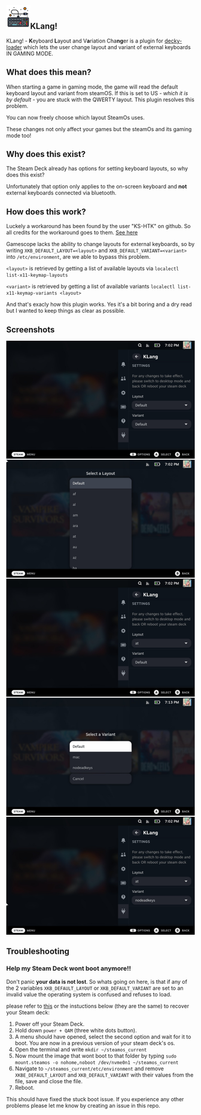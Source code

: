 <img src="https://raw.githubusercontent.com/Loidbae/SDH-KLang/master/assets/logo.png" width="64" alt="" title="klang Logo">KLang!
---
KLang! - **K**eyboard **L**ayout and V**a**riation Cha**ng**er is a plugin for [decky-loader](https://github.com/SteamDeckHomebrew/deckly-loader) which lets the user change layout and variant of external keyboards IN GAMING MODE.

## What does this mean?

When starting a game in gaming mode, the game will read the default keyboard layout and variant from steamOS. If this is set to US *- which it is by default -* you are stuck with the QWERTY layout. This plugin resolves this problem.

You can now freely choose which layout SteamOs uses.

These changes not only affect your games but the steamOs and its gaming mode too!

## Why does this exist?

The Steam Deck already has options for setting keyboard layouts, so why does this exist?

Unfortunately that option only applies to the on-screen keyboard and **not** external keyboards connected via bluetooth.


## How does this work?

Luckely a workaround has been found by the user "KS-HTK" on github. So all credits for the workaround goes to them. [See here](https://github.com/ValveSoftware/SteamOS/issues/798/)

Gamescope lacks the ability to change layouts for external keyboards, so by writing ``XKB_DEFAULT_LAYOUT=<layout>`` and ``XKB_DEFAULT_VARIANT=<variant>`` into ``/etc/environment``, are we able to bypass this problem.

``<layout>`` is retrieved by getting a list of available layouts via ``localectl list-x11-keymap-layouts``

``<variant>`` is retrieved by getting a list of available variants ``localectl list-x11-keymap-variants <layout>``

And that's exacly how this plugin works. Yes it's a bit boring and a dry read but I wanted to keep things as clear as possible.

## Screenshots

![](assets/menu.jpg)
![](assets/select_layout.jpg)
![](assets/layout_selected.jpg)
![](assets/select_variant.jpg)
![](assets/variant_selected.jpg)

## Troubleshooting

### Help my Steam Deck wont boot anymore!!

Don't panic **your data is not lost**. So whats going on here, is that if any of the 2 variables ``XKB_DEFAULT_LAYOUT`` or ``XKB_DEFAULT_VARIANT`` are set to an invalid value the operating system is confused and refuses to load.

please refer to [this](https://www.reddit.com/r/SteamDeck/comments/yf6rsf/steam_deck_recovery_instructions_without/) or the instuctions below (they are the same) to recover your Steam deck:

1. Power off your Steam Deck.
2. Hold down ``power + QAM`` (three white dots button).
3. A menu should have opened, select the second option and wait for it to boot. You are now in a previous version of your steam deck's os.
4. Open the terminal and write ``mkdir ~/steamos_current``
5. Now mount the image that wont boot to that folder by typing ``sudo mount.steamos -o nohome,noboot /dev/nvme0n1 ~/steamos_current``
6. Navigate to ``~/steamos_current/etc/environment`` and remove ``XKBE_DEFAULT_LAYOUT`` and ``XKB_DEFAULT_VARIANT`` with their values from the file, save and close the file.
7. Reboot.

This should have fixed the stuck boot issue. If you experience any other problems please let me know by creating an issue in this repo. 
